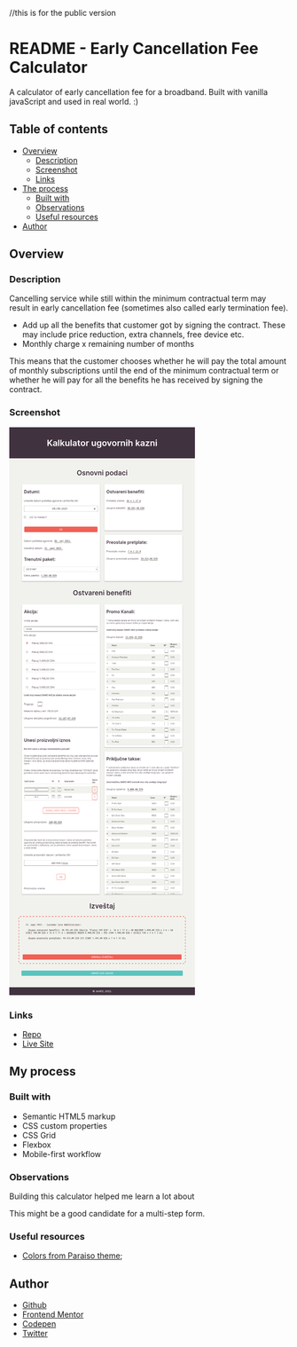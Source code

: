 //this is for the public version

# README - Early Cancellation Fee Calculator

A calculator of early cancellation fee for a broadband. Built with vanilla javaScript and used in real world. :)

## Table of contents

- [Overview](#overview)
  - [Description](#description)
  - [Screenshot](#screenshot)
  - [Links](#links)
- [The process](#the-process)
  - [Built with](#built-with)
  - [Observations](#observations)
  - [Useful resources](#useful-resources)
- [Author](#author)

## Overview

### Description

Cancelling service while still within the minimum contractual term may result in early cancellation fee (sometimes also called early termination fee). 

- Add up all the benefits that customer got by signing the contract. These may include price reduction, extra channels, free device etc.
- Monthly charge x remaining number of months

This means that the customer chooses whether he will pay the total amount of monthly subscriptions until the end of the minimum contractual term or whether he will pay for all the benefits he has received by signing the contract.



### Screenshot

![](screenshot.png)

### Links

- [Repo](https://github.com/je-jo/early-cancellation-fee-calculator)
- [Live Site](https://je-jo.github.io/early-cancellation-fee-calculator/)

## My process

### Built with

- Semantic HTML5 markup
- CSS custom properties
- CSS Grid
- Flexbox
- Mobile-first workflow

### Observations

Building this calculator helped me learn a lot about 

This might be a good candidate for a multi-step form.


### Useful resources

- [Colors from Paraiso theme](https://github.com/idleberg/Paraiso-Color-Palettes);

## Author

- [Github](https://github.com/je-jo)
- [Frontend Mentor](https://www.frontendmentor.io/profile/je-jo)
- [Codepen](https://codepen.io/je-jo)
- [Twitter](https://twitter.com/jelena_jo_)